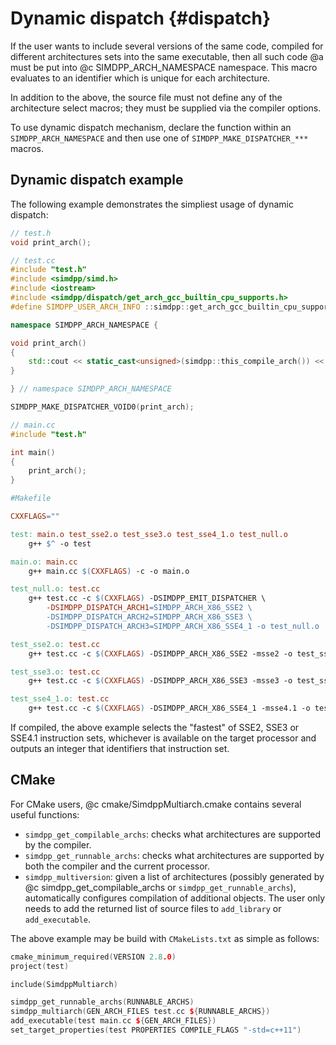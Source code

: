 Dynamic dispatch {#dispatch}
================

If the user wants to include several versions of the same code, compiled
for different architectures sets into the same executable, then all such
code @a must be put into @c SIMDPP_ARCH_NAMESPACE namespace. This macro
evaluates to an identifier which is unique for each architecture.

In addition to the above, the source file must not define any of the
architecture select macros; they must be supplied via the compiler options.

To use dynamic dispatch mechanism, declare the function within an
`SIMDPP_ARCH_NAMESPACE` and then use one of `SIMDPP_MAKE_DISPATCHER_***`
macros.

## Dynamic dispatch example ##

The following example demonstrates the simpliest usage of dynamic dispatch:

~~~.cc
// test.h
void print_arch();
~~~

~~~.cc
// test.cc
#include "test.h"
#include <simdpp/simd.h>
#include <iostream>
#include <simdpp/dispatch/get_arch_gcc_builtin_cpu_supports.h>
#define SIMDPP_USER_ARCH_INFO ::simdpp::get_arch_gcc_builtin_cpu_supports

namespace SIMDPP_ARCH_NAMESPACE {

void print_arch()
{
    std::cout << static_cast<unsigned>(simdpp::this_compile_arch()) << '\n';
}

} // namespace SIMDPP_ARCH_NAMESPACE

SIMDPP_MAKE_DISPATCHER_VOID0(print_arch);
~~~

~~~.cc
// main.cc
#include "test.h"

int main()
{
    print_arch();
}
~~~

~~~.mk
#Makefile

CXXFLAGS=""

test: main.o test_sse2.o test_sse3.o test_sse4_1.o test_null.o
    g++ $^ -o test

main.o: main.cc
    g++ main.cc $(CXXFLAGS) -c -o main.o

test_null.o: test.cc
    g++ test.cc -c $(CXXFLAGS) -DSIMDPP_EMIT_DISPATCHER \
        -DSIMDPP_DISPATCH_ARCH1=SIMDPP_ARCH_X86_SSE2 \
        -DSIMDPP_DISPATCH_ARCH2=SIMDPP_ARCH_X86_SSE3 \
        -DSIMDPP_DISPATCH_ARCH3=SIMDPP_ARCH_X86_SSE4_1 -o test_null.o

test_sse2.o: test.cc
    g++ test.cc -c $(CXXFLAGS) -DSIMDPP_ARCH_X86_SSE2 -msse2 -o test_sse2.o

test_sse3.o: test.cc
    g++ test.cc -c $(CXXFLAGS) -DSIMDPP_ARCH_X86_SSE3 -msse3 -o test_sse3.o

test_sse4_1.o: test.cc
    g++ test.cc -c $(CXXFLAGS) -DSIMDPP_ARCH_X86_SSE4_1 -msse4.1 -o test_sse4_1.o
~~~

If compiled, the above example selects the "fastest" of SSE2, SSE3 or SSE4.1
instruction sets, whichever is available on the target processor and
outputs an integer that identifiers that instruction set.

## CMake ##

For CMake users, @c cmake/SimdppMultiarch.cmake contains several useful
functions:
 - `simdpp_get_compilable_archs`: checks what architectures are
    supported by the compiler.
 - `simdpp_get_runnable_archs`: checks what architectures are supported by
    both the compiler and the current processor.
 - `simdpp_multiversion`: given a list of architectures (possibly
    generated by @c simdpp_get_compilable_archs or
    `simdpp_get_runnable_archs`), automatically configures compilation of
    additional objects. The user only needs to add the returned list of
    source files to `add_library` or `add_executable`.

The above example may be build with `CMakeLists.txt` as simple as follows:

~~~.cc
cmake_minimum_required(VERSION 2.8.0)
project(test)

include(SimdppMultiarch)

simdpp_get_runnable_archs(RUNNABLE_ARCHS)
simdpp_multiarch(GEN_ARCH_FILES test.cc ${RUNNABLE_ARCHS})
add_executable(test main.cc ${GEN_ARCH_FILES})
set_target_properties(test PROPERTIES COMPILE_FLAGS "-std=c++11")
~~~
